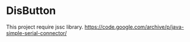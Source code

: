 # DisButton

This project require jssc library. https://code.google.com/archive/p/java-simple-serial-connector/
